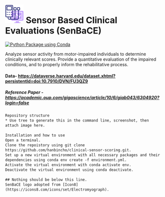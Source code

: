 # <img src= "doc/electromyography.png" height="60"></img> Sensor Based Clinical Evaluations (SenBaCE)
[![Python Package using Conda](https://github.com/hanbincho/clinical-sensor-scoring/actions/workflows/python-package-conda.yml/badge.svg)](https://github.com/hanbincho/clinical-sensor-scoring/actions/workflows/python-package-conda.yml)

Analyze sensor activity from motor-impaired individuals to determine clinically relevant scores. Provide a quantitative evaluation of the impaired conditions, and to properly inform the rehabilitative process. 

#### Data- https://dataverse.harvard.edu/dataset.xhtml?persistentId=doi:10.7910/DVN/FU3QZ9
##### Reference Paper - https://academic.oup.com/gigascience/article/10/6/giab043/6304920?login=false

~~~ ToDo
Repository structure
* Use tree to generate this in the command line, screenshot, then attach image here. 

Installation and how to use
Open a terminal.
Clone the repoistory using git clone https://github.com/hanbincho/clinical-sensor-scoring.git.
Set up a new virtual environment with all necessary packages and their dependencies using conda env create -f environment.yml.
Activate the virtual environment with conda activate env.
Deactivate the virtual environment using conda deactivate.

## Nothing should be below this line.
SenBaCE logo adopted from [Icon8](https://icons8.com/icons/set/Electromyograph).

